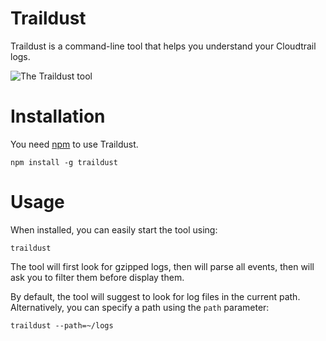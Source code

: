 # Traildust
Traildust is a command-line tool that helps you understand your Cloudtrail logs.

![The Traildust tool](https://github.com/bnetter/traildust/raw/master/src/images/traildust.gif "The Traildust tool")


# Installation

You need [npm](http://npmjs.org) to use Traildust.

```
npm install -g traildust
```

# Usage

When installed, you can easily start the tool using:

```
traildust
```

The tool will first look for gzipped logs, then will parse all events, then will ask you to filter them before display them.

By default, the tool will suggest to look for log files in the current path. Alternatively, you can specify a path using the `path` parameter:

```
traildust --path=~/logs
```
